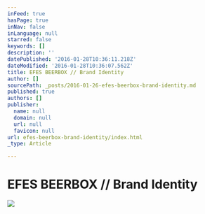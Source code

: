 ```yaml
---
inFeed: true
hasPage: true
inNav: false
inLanguage: null
starred: false
keywords: []
description: ''
datePublished: '2016-01-28T10:36:11.218Z'
dateModified: '2016-01-28T10:36:07.562Z'
title: EFES BEERBOX // Brand Identity
author: []
sourcePath: _posts/2016-01-26-efes-beerbox-brand-identity.md
published: true
authors: []
publisher:
  name: null
  domain: null
  url: null
  favicon: null
url: efes-beerbox-brand-identity/index.html
_type: Article

---
```

# EFES BEERBOX // Brand Identity
![](https://s3-us-west-2.amazonaws.com/the-grid-img/p/59414e20935f9cd97f5bfa477f5719ee6ff58b6f.jpg)